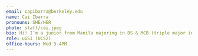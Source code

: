 ```yaml
---
email: capibarra@berkeley.edu
name: Cai Ibarra
pronouns: SHE/HER
photo: staff/cai.jpeg
bio: Hi! I’m a junior from Manila majoring in DS & MCB (triple major in eating sushi & drinking matcha). Excited to meet everyone!
role: uGSI (UCS2)
office-hours: Wed 3-4PM
---
```


